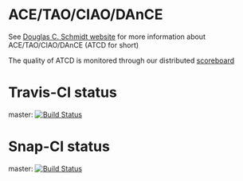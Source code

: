 ACE/TAO/CIAO/DAnCE
==================

See [Douglas C. Schmidt website](http://www.dre.vanderbilt.edu/~schmidt)  for more information about ACE/TAO/CIAO/DAnCE (ATCD for short)

The quality of ATCD is monitored through our distributed [scoreboard](http://www.dre.vanderbilt.edu/scoreboard/)


Travis-CI status
================

master: [![Build Status](https://travis-ci.org/DOCGroup/ATCD.svg?branch=master)](https://travis-ci.org/DOCGroup/ATCD)

Snap-CI status
================

master: [![Build Status](https://snap-ci.com/DOCGroup/ATCD/branch/master/build_image)](https://snap-ci.com/DOCGroup/ATCD/branch/master)
